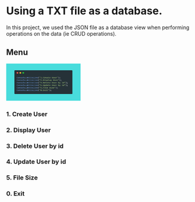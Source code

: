 # Using a TXT file as a database.

In this project, we used the JSON file as a database
view when performing operations on the data (ie CRUD operations).

## **Menu**
<img src="../Images/menu-second.png" width="200" height="100">

### **1. Create User**
### **2. Display User**
### **3. Delete User by id**
### **4. Update User by id**
### **5. File Size**
### **0. Exit**
